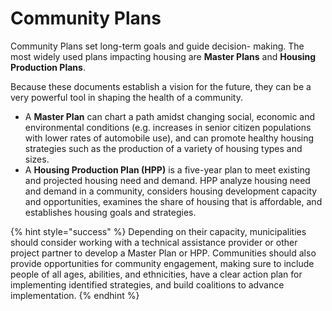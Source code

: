 # Community Plans

Community Plans set long-term goals and guide decision- making. The most widely used plans impacting housing are **Master Plans** and **Housing Production Plans**.

Because these documents establish a vision for the future, they can be a very powerful tool in shaping the health of a community.  

* A **Master Plan** can chart a path amidst changing social, economic and environmental conditions \(e.g. increases in senior citizen populations with lower rates of automobile use\), and can promote healthy housing strategies such as the production of a variety of housing types and sizes.
* A **Housing Production Plan \(HPP\)** is a five-year plan to meet existing and projected housing need and demand. HPP analyze housing need and demand in a community, considers housing development capacity and opportunities, examines the share of housing that is affordable, and establishes housing goals and strategies.

{% hint style="success" %}
Depending on their capacity, municipalities should consider working with a technical assistance provider or other project partner to develop a Master Plan or HPP. Communities should also provide opportunities for community engagement, making sure to include people of all ages, abilities, and ethnicities, have a clear action plan for implementing identified strategies, and build coalitions to advance implementation.
{% endhint %}

